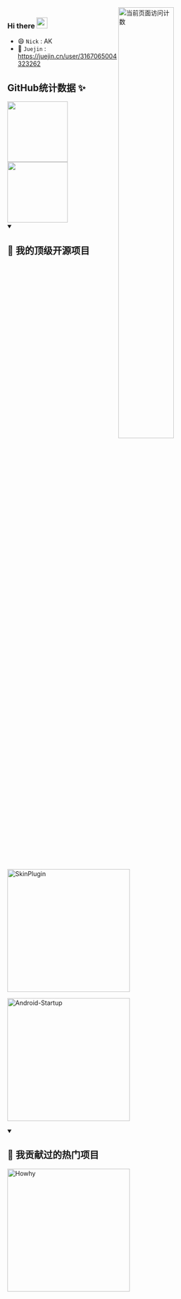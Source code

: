 <img align="right" alt="当前页面访问计数" width="50%" src="https://count.getloli.com/get/@ak-ing">

### Hi there  <img src="https://media.giphy.com/media/hvRJCLFzcasrR4ia7z/giphy.gif" width="25px" height="25px">
- 😄 `Nick` : AK
- 🎯 `Juejin` : https://juejin.cn/user/3167065004323262

## GitHub统计数据 ✨
<div>
<img align="" height="137px" src="https://github-readme-stats.vercel.app/api?username=ak-ing&hide_title=true&show_icons=true&include_all_commits=true&count_private=true&line_height=21&theme=dracula&locale=cn" />
<img align="" height="137px" src="https://github-readme-stats.vercel.app/api/top-langs/?username=ak-ing&hide_border=true&layout=compact&theme=dracula&locale=cn" />
</div>


<details open> 
  <summary><h2>📘 我的顶级开源项目</h2></summary>

  <!-- Repo info cards - https://github.com/anuraghazra/github-readme-stats -->
  <!-- Small repo cards (fork) - https://github.com/DenverCoder1/github-readme-stats -->
<p align="left">
    <a href="https://github.com/ak-ing/SkinPlugin"><img width="278" src="https://denvercoder1-github-readme-stats.vercel.app/api/pin/?username=ak-ing&repo=SkinPlugin&theme=react&bg_color=1F222E&title_color=F85D7F&hide_border=true&icon_color=F8D866&show_icons=false" alt="SkinPlugin"></a>
</p>

<p align="left">
    <a href="https://github.com/ak-ing/Android-Startup"><img width="278" src="https://denvercoder1-github-readme-stats.vercel.app/api/pin/?username=ak-ing&repo=Android-Startup&theme=react&bg_color=1F222E&title_color=F85D7F&hide_border=true&icon_color=F8D866&show_icons=false" alt="Android-Startup"></a>
</p>
</details> 

<details open> 
  <summary><h2>📕 我贡献过的热门项目</h2></summary>

  <!-- Small repo cards https://github.com/DenverCoder1/github-readme-stats (fork of anuraghazra/github-readme-stats) -->
  <p align="left">
    <a href="https://github.com/lengyingmofeng/Howhy"><img width="278" src="https://denvercoder1-github-readme-stats.vercel.app/api/pin/?username=lengyingmofeng&repo=Howhy&theme=react&bg_color=1F222E&title_color=F85D7F&hide_border=true&icon_color=F8D866&show_icons=true" alt="Howhy"></a>
  </p>
</details> 


